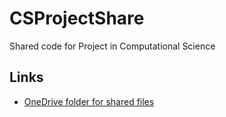 # CSProjectShare
Shared code for Project in Computational Science

## Links
- [OneDrive folder for shared files](https://uppsalauniversitet-my.sharepoint.com/:f:/g/personal/jiahao_lu_2199_student_uu_se1/EqH_UyCfrM9Gn4TRTjtcPzkBa6T9ZzGppPv1CcU9vftLMg?e=F1inP0)
